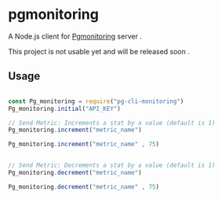 # pgmonitoring

A Node.js client for [Pgmonitoring](https://pgmonitoring.com/) server .

This project is not usable yet and will be released soon .


## Usage

```javascript

const Pg_monitoring = require("pg-cli-monitoring")
Pg_monitoring.initial("API_KEY")

// Send Metric: Increments a stat by a value (default is 1)
Pg_monitoring.increment("metric_name")

Pg_monitoring.increment("metric_name" , 75)


// Send Metric: Decrements a stat by a value (default is 1)
Pg_monitoring.decrement("metric_name")

Pg_monitoring.decrement("metric_name" , 75)


```

